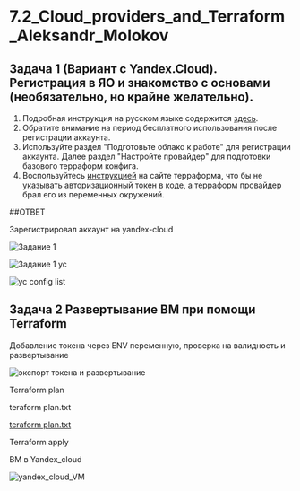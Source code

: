 # 7.2_Cloud_providers_and_Terraform_Aleksandr_Molokov

## Задача 1 (Вариант с Yandex.Cloud). Регистрация в ЯО и знакомство с основами (необязательно, но крайне желательно).

1. Подробная инструкция на русском языке содержится [здесь](https://cloud.yandex.ru/docs/solutions/infrastructure-management/terraform-quickstart).
2. Обратите внимание на период бесплатного использования после регистрации аккаунта. 
3. Используйте раздел "Подготовьте облако к работе" для регистрации аккаунта. Далее раздел "Настройте провайдер" для подготовки
базового терраформ конфига.
4. Воспользуйтесь [инструкцией](https://registry.terraform.io/providers/yandex-cloud/yandex/latest/docs) на сайте терраформа, что бы 
не указывать авторизационный токен в коде, а терраформ провайдер брал его из переменных окружений.

##ОТВЕТ

Зарегистрировал аккаунт на yandex-cloud

![Задание 1](https://user-images.githubusercontent.com/109212419/207437794-1241a98b-c339-415e-9d40-502367d81622.jpg)

![Задание 1 yc](https://user-images.githubusercontent.com/109212419/207437830-dfc07ba8-9037-4e7b-8fcd-5e650ea073e5.jpg)

![yc config list](https://user-images.githubusercontent.com/109212419/208230630-edd58e78-c3aa-478e-9bdc-2bcc86cc210e.jpg)

## Задача 2 Развертывание ВМ при помощи Terraform

Добавление токена через ENV переменную, проверка на валидность и развертывание

![экспорт токена и развертывание](https://user-images.githubusercontent.com/109212419/208231428-cfdaf2a8-e67b-4644-8ae6-a960195a0373.jpg)

Terraform plan

teraform plan.txt

[teraform plan.txt](https://github.com/ALEMOLOKOV/7.2_Cloud_providers_and_Terraform_Aleksandr_Molokov/files/10251194/teraform.plan.txt)

Terraform apply

ВМ в Yandex_cloud

![yandex_cloud_VM](https://user-images.githubusercontent.com/109212419/208232241-50b86e4d-4896-4f39-89db-ddaafe8131c2.jpg)














